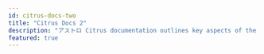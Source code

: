 ```yaml
---
id: citrus-docs-two
title: "Citrus Docs 2"
description: "アストロ Citrus documentation outlines key aspects of the template, describing its core functionality for blog management and project documentation setup!"
featured: true
---
```


